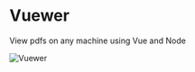 # Vuewer

View pdfs on any machine using Vue and Node

![Vuewer](https://i.ibb.co/xDJmVHT/git1.png)

